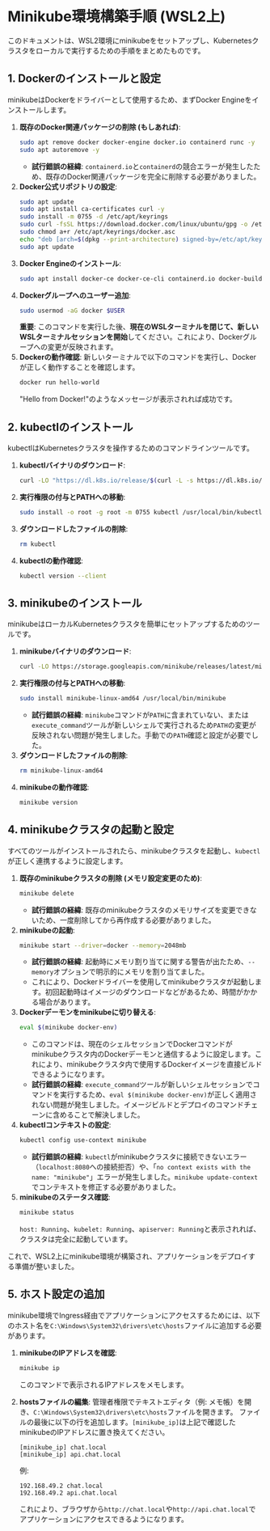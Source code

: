 # Minikube環境構築手順 (WSL2上)

このドキュメントは、WSL2環境にminikubeをセットアップし、Kubernetesクラスタをローカルで実行するための手順をまとめたものです。

## 1. Dockerのインストールと設定

minikubeはDockerをドライバーとして使用するため、まずDocker Engineをインストールします。

1.  **既存のDocker関連パッケージの削除 (もしあれば)**:
    ```bash
    sudo apt remove docker docker-engine docker.io containerd runc -y
    sudo apt autoremove -y
    ```
    *   **試行錯誤の経緯**: `containerd.io`と`containerd`の競合エラーが発生したため、既存のDocker関連パッケージを完全に削除する必要がありました。
2.  **Docker公式リポジトリの設定**:
    ```bash
    sudo apt update
    sudo apt install ca-certificates curl -y
    sudo install -m 0755 -d /etc/apt/keyrings
    sudo curl -fsSL https://download.docker.com/linux/ubuntu/gpg -o /etc/apt/keyrings/docker.asc
    sudo chmod a+r /etc/apt/keyrings/docker.asc
    echo "deb [arch=$(dpkg --print-architecture) signed-by=/etc/apt/keyrings/docker.asc] https://download.docker.com/linux/ubuntu $(. /etc/os-release && echo "$VERSION_CODENAME") stable" | sudo tee /etc/apt/sources.list.d/docker.list > /dev/null
    sudo apt update
    ```
3.  **Docker Engineのインストール**:
    ```bash
    sudo apt install docker-ce docker-ce-cli containerd.io docker-buildx-plugin docker-compose-plugin -y
    ```
4.  **Dockerグループへのユーザー追加**:
    ```bash
    sudo usermod -aG docker $USER
    ```
    **重要**: このコマンドを実行した後、**現在のWSLターミナルを閉じて、新しいWSLターミナルセッションを開始**してください。これにより、Dockerグループへの変更が反映されます。
5.  **Dockerの動作確認**:
    新しいターミナルで以下のコマンドを実行し、Dockerが正しく動作することを確認します。
    ```bash
    docker run hello-world
    ```
    "Hello from Docker!"のようなメッセージが表示されれば成功です。

## 2. kubectlのインストール

kubectlはKubernetesクラスタを操作するためのコマンドラインツールです。

1.  **kubectlバイナリのダウンロード**:
    ```bash
    curl -LO "https://dl.k8s.io/release/$(curl -L -s https://dl.k8s.io/release/stable.txt)/bin/linux/amd64/kubectl"
    ```
2.  **実行権限の付与とPATHへの移動**:
    ```bash
    sudo install -o root -g root -m 0755 kubectl /usr/local/bin/kubectl
    ```
3.  **ダウンロードしたファイルの削除**:
    ```bash
    rm kubectl
    ```
4.  **kubectlの動作確認**:
    ```bash
    kubectl version --client
    ```

## 3. minikubeのインストール

minikubeはローカルKubernetesクラスタを簡単にセットアップするためのツールです。

1.  **minikubeバイナリのダウンロード**:
    ```bash
    curl -LO https://storage.googleapis.com/minikube/releases/latest/minikube-linux-amd64
    ```
2.  **実行権限の付与とPATHへの移動**:
    ```bash
    sudo install minikube-linux-amd64 /usr/local/bin/minikube
    ```
    *   **試行錯誤の経緯**: `minikube`コマンドが`PATH`に含まれていない、または`execute_command`ツールが新しいシェルで実行されるため`PATH`の変更が反映されない問題が発生しました。手動での`PATH`確認と設定が必要でした。
3.  **ダウンロードしたファイルの削除**:
    ```bash
    rm minikube-linux-amd64
    ```
4.  **minikubeの動作確認**:
    ```bash
    minikube version
    ```

## 4. minikubeクラスタの起動と設定

すべてのツールがインストールされたら、minikubeクラスタを起動し、`kubectl`が正しく連携するように設定します。

1.  **既存のminikubeクラスタの削除 (メモリ設定変更のため)**:
    ```bash
    minikube delete
    ```
    *   **試行錯誤の経緯**: 既存のminikubeクラスタのメモリサイズを変更できないため、一度削除してから再作成する必要がありました。
2.  **minikubeの起動**:
    ```bash
    minikube start --driver=docker --memory=2048mb
    ```
    *   **試行錯誤の経緯**: 起動時にメモリ割り当てに関する警告が出たため、`--memory`オプションで明示的にメモリを割り当てました。
    *   これにより、Dockerドライバーを使用してminikubeクラスタが起動します。初回起動時はイメージのダウンロードなどがあるため、時間がかかる場合があります。
3.  **Dockerデーモンをminikubeに切り替える**:
    ```bash
    eval $(minikube docker-env)
    ```
    *   このコマンドは、現在のシェルセッションでDockerコマンドがminikubeクラスタ内のDockerデーモンと通信するように設定します。これにより、minikubeクラスタ内で使用するDockerイメージを直接ビルドできるようになります。
    *   **試行錯誤の経緯**: `execute_command`ツールが新しいシェルセッションでコマンドを実行するため、`eval $(minikube docker-env)`が正しく適用されない問題が発生しました。イメージビルドとデプロイのコマンドチェーンに含めることで解決しました。
4.  **kubectlコンテキストの設定**:
    ```bash
    kubectl config use-context minikube
    ```
    *   **試行錯誤の経緯**: `kubectl`がminikubeクラスタに接続できないエラー（`localhost:8080`への接続拒否）や、「`no context exists with the name: "minikube"`」エラーが発生しました。`minikube update-context`でコンテキストを修正する必要がありました。
5.  **minikubeのステータス確認**:
    ```bash
    minikube status
    ```
    `host: Running`、`kubelet: Running`、`apiserver: Running`と表示されれば、クラスタは完全に起動しています。

これで、WSL2上にminikube環境が構築され、アプリケーションをデプロイする準備が整いました。

## 5. ホスト設定の追加

minikube環境でIngress経由でアプリケーションにアクセスするためには、以下のホスト名を`C:\Windows\System32\drivers\etc\hosts`ファイルに追加する必要があります。

1.  **minikubeのIPアドレスを確認**:
    ```bash
    minikube ip
    ```
    このコマンドで表示されるIPアドレスをメモします。

2.  **hostsファイルの編集**:
    管理者権限でテキストエディタ（例: メモ帳）を開き、`C:\Windows\System32\drivers\etc\hosts`ファイルを開きます。
    ファイルの最後に以下の行を追加します。`[minikube_ip]`は上記で確認したminikubeのIPアドレスに置き換えてください。

    ```
    [minikube_ip] chat.local
    [minikube_ip] api.chat.local
    ```

    例:
    ```
    192.168.49.2 chat.local
    192.168.49.2 api.chat.local
    ```

    これにより、ブラウザから`http://chat.local`や`http://api.chat.local`でアプリケーションにアクセスできるようになります。
